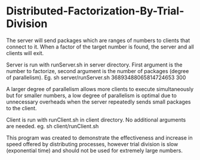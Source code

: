 # Distributed-Factorization-By-Trial-Division

The server will send packages which are ranges of numbers to clients that connect to it. When a factor of the target number is found, the server and all clients will exit.

Server is run with runServer.sh in server directory. First argument is the number to factorize, second argument is the number of packages (degree of parallelism). 
Eg. sh server/runServer.sh 36893488065814724653 300

A larger degree of parallelism allows more clients to execute simultaneously but for smaller numbers, a low degree of parallelism is optimal due to unnecessary overheads when the server repeatedly sends small packages to the client.

Client is run with runClient.sh in client directory. No additional arguments are needed. eg. sh client/runClient.sh

This program was created to demonstrate the effectiveness and increase in speed offered by distributing processes, however trial division is slow (exponential time) and should not be used for extremely large numbers.
